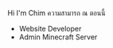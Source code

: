 <!---
mrchimmy/mrchimmy is a ✨ special ✨ repository because its `README.md` (this file) appears on your GitHub profile.
You can click the Preview link to take a look at your changes.
--->

Hi I'm Chim
ความสามารถ ณ ตอนนี้
 - Website Developer
 - Admin Minecraft Server
